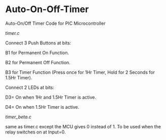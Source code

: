 # Auto-On-Off-Timer
Auto-On/Off Timer Code for PIC Microcontroller 


*timer.c*

Connect 3 Push Buttons at bits:

B1 for Permanent On Function.

B2 for Permanent Off Function.

B3 for Timer Function (Press once for 1Hr Timer, Hold for 2 Seconds for 1.5Hr Timer).



Connect 2 LEDs at bits:

D3= On when 1Hr and 1.5Hr Timer is active.

D4= On when 1.5Hr Timer is active.




*timer_beta.c*

same as timer.c except the MCU gives 0 instead of 1. 
To be used when the relay switches on at Input=0.





